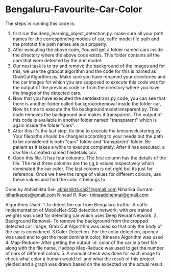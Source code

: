 # Bengaluru-Favourite-Car-Color
The steps in running this code is:
1. first run the deep_learning_object_detection.py. make sure all your path names for the corresponding models of car, caffe model file path and the prototxt file path names are put properly.
2. After executing the above code, You will get a folder named cars inside the directory where the above code exists. This folder contains all the cars that were detected by the dnn model.
3. Our next task is to try and remove the background of the images and for this, we use the grabcut algorithm and the code for this is named as GrabCutAlgorithm.py. Make sure you have renamed your directories and the car images for which you are supposed to execute this code was for the output of the previous code i.e from the directory where you have the images of the detected cars.
4. Now that you have executed the sentdextrans.py code, you can see that there is another folder called backgroundremoval inside the folder car, Now its time to execute the file backgroundmadetransparent.py. This code removes the background and makes it transparent. The output of this code is available in another folder named "transparent" which is again inside the folder "cars".
5. After this it's the last step. Its time to execute the kmeansclustering.py. Your filepaths should be changed according to your needs but the path to be considered is both "cars" folder and 'transparent' folder. Be patient as it takes a while to execute completely. After it has executed, a csv file is created named filedetails.csv.
6. Open this file. It has four columns. The first column has the details of the file. The next three columns are the r,g,b values respectively which dominated the car color. The last column is not right but its just for reference. Once we have the range of values for different colours, use these values and find the color it belongs to. 

Done by
Abhishikta Sai- abhishikta.sai21@gmail.com
Niharika Gurram- niharikapes@gmail.com
Ninaad R. Rao- rninaadchennai@gmail.com

Algorithms Used:
1.To detect the car from Bengaluru traffic- A caffe implementation of MobileNet-SSD detection network, with pre trained weights was used for detecting car which uses Deep Neural Network.
2. Background Removal- To remove the background from the cropped detected car image, Grab Cut Algorithm was used so that only the body of the car is considered.
3.Color Detection- For the color detection, opencv was used and to get the most dominant color, Kmeans Algorithm was used
4. Map-Reduce- After getting the output i.e. color of the car in a text file along with the file name, Hadoop Map-Reduce was used to get the number of cars of different colors.
5. A manual check was done for each image to check what color a human would tell and what the result of this project yielded and a graph was drawn based on the expected vs the actual result.
